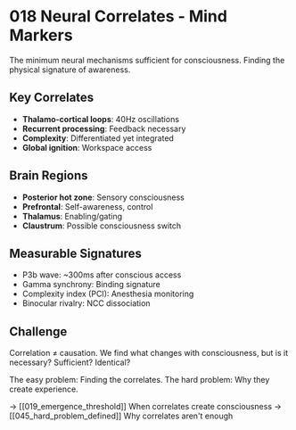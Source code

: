 # 018 Neural Correlates - Mind Markers

The minimum neural mechanisms sufficient for consciousness.
Finding the physical signature of awareness.

## Key Correlates
- **Thalamo-cortical loops**: 40Hz oscillations
- **Recurrent processing**: Feedback necessary
- **Complexity**: Differentiated yet integrated
- **Global ignition**: Workspace access

## Brain Regions
- **Posterior hot zone**: Sensory consciousness
- **Prefrontal**: Self-awareness, control
- **Thalamus**: Enabling/gating
- **Claustrum**: Possible consciousness switch

## Measurable Signatures
- P3b wave: ~300ms after conscious access
- Gamma synchrony: Binding signature
- Complexity index (PCI): Anesthesia monitoring
- Binocular rivalry: NCC dissociation

## Challenge
Correlation ≠ causation. We find what changes with
consciousness, but is it necessary? Sufficient? Identical?

The easy problem: Finding the correlates.
The hard problem: Why they create experience.

→ [[019_emergence_threshold]] When correlates create consciousness
→ [[045_hard_problem_defined]] Why correlates aren't enough